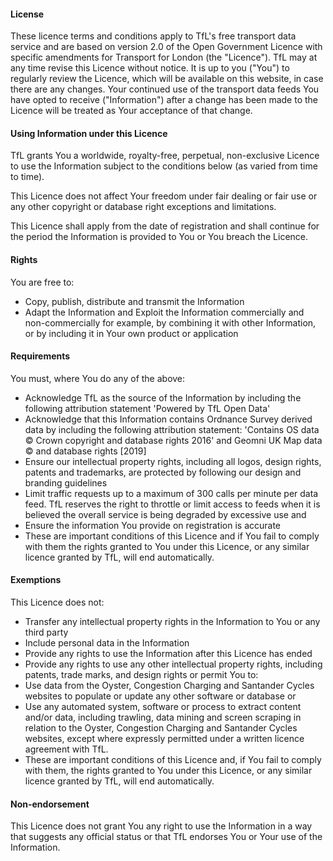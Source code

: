#### License
These licence terms and conditions apply to TfL's free transport data service and are based on version 2.0 of the Open Government Licence with specific amendments for Transport for London (the "Licence"). TfL may at any time revise this Licence without notice. It is up to you ("You") to regularly review the Licence, which will be available on this website, in case there are any changes. Your continued use of the transport data feeds You have opted to receive ("Information") after a change has been made to the Licence will be treated as Your acceptance of that change.

#### Using Information under this Licence
TfL grants You a worldwide, royalty-free, perpetual, non-exclusive Licence to use the Information subject to the conditions below (as varied from time to time).

This Licence does not affect Your freedom under fair dealing or fair use or any other copyright or database right exceptions and limitations.

This Licence shall apply from the date of registration and shall continue for the period the Information is provided to You or You breach the Licence.

#### Rights
You are free to:

* Copy, publish, distribute and transmit the Information
* Adapt the Information and Exploit the Information commercially and non-commercially for example, by combining it with other Information, or by including it in Your own product or application

#### Requirements
You must, where You do any of the above:

* Acknowledge TfL as the source of the Information by including the following attribution statement 'Powered by TfL Open Data'
* Acknowledge that this Information contains Ordnance Survey derived data by including the following attribution statement: 'Contains OS data © Crown copyright and database rights 2016' and Geomni UK Map data © and database rights [2019]
* Ensure our intellectual property rights, including all logos, design rights, patents and trademarks, are protected by following our design and branding guidelines
* Limit traffic requests up to a maximum of 300 calls per minute per data feed. TfL reserves the right to throttle or limit access to feeds when it is believed the overall service is being degraded by excessive use and
* Ensure the information You provide on registration is accurate
* These are important conditions of this Licence and if You fail to comply with them the rights granted to You under this Licence, or any similar licence granted by TfL, will end automatically.

#### Exemptions
This Licence does not:

* Transfer any intellectual property rights in the Information to You or any third party
* Include personal data in the Information
* Provide any rights to use the Information after this Licence has ended
* Provide any rights to use any other intellectual property rights, including patents, trade marks, and design rights or permit You to:
* Use data from the Oyster, Congestion Charging and Santander Cycles websites to populate or update any other software or database or
* Use any automated system, software or process to extract content and/or data, including trawling, data mining and screen scraping in relation to the Oyster, Congestion Charging and Santander Cycles websites, except where expressly permitted under a written licence agreement with TfL.
* These are important conditions of this Licence and, if You fail to comply with them, the rights granted to You under this Licence, or any similar licence granted by TfL, will end automatically.

#### Non-endorsement
This Licence does not grant You any right to use the Information in a way that suggests any official status or that TfL endorses You or Your use of the Information.
